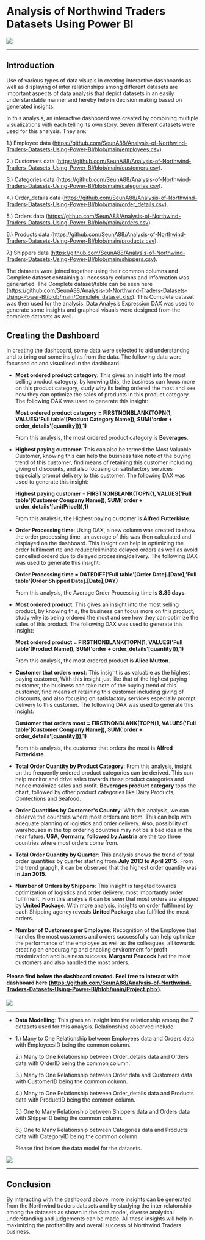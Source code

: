  # Analysis of Northwind Traders Datasets Using Power BI

![](logo.png)

---

## Introduction

Use of various types of data visuals in creating interactive dashboards as well as displaying of inter relationships among different datasets are important aspects of data analysis that depict datasets in an easily understandable manner and hereby help in decision making based on generated insights.

In this analysis, an interactive dashboard was created by combining multiple visualizations with each telling its own story. Seven different datasets were used for this analysis. They are:

1.) Employee data (https://github.com/SeunA88/Analysis-of-Northwind-Traders-Datasets-Using-Power-BI/blob/main/employees.csv).

2.) Customers data (https://github.com/SeunA88/Analysis-of-Northwind-Traders-Datasets-Using-Power-BI/blob/main/customers.csv).

3.) Categories data (https://github.com/SeunA88/Analysis-of-Northwind-Traders-Datasets-Using-Power-BI/blob/main/categories.csv).

4.) Order_details data (https://github.com/SeunA88/Analysis-of-Northwind-Traders-Datasets-Using-Power-BI/blob/main/order_details.csv).

5.) Orders data (https://github.com/SeunA88/Analysis-of-Northwind-Traders-Datasets-Using-Power-BI/blob/main/orders.csv).

6.) Products data (https://github.com/SeunA88/Analysis-of-Northwind-Traders-Datasets-Using-Power-BI/blob/main/products.csv).

7.) Shippers data (https://github.com/SeunA88/Analysis-of-Northwind-Traders-Datasets-Using-Power-BI/blob/main/shippers.csv).

The datasets were joined together using their common columns and Complete dataset containing all necessary columns and information was generarted. The Complete dataset/table can be seen here (https://github.com/SeunA88/Analysis-of-Northwind-Traders-Datasets-Using-Power-BI/blob/main/Complete_dataset.xlsx).  This Complete dataset was then used for the analysis. Data Analysis Expression DAX was used to generate some insights and graphcal visuals were designed from the complete datasets as well.


## Creating the Dashboard

In creating the dashboard, some data were selected to aid understandng and to bring out some insights from the data. The following data were focussed on and visualised in the dashboard. 

- **Most ordered product category**: This gives an insight into the most selling product category, by knowing this, the business can focus more on this product category, study why its being ordered the most and see how they can optimize the sales of products in this product category. The following DAX was used to generate this insight:

   **Most ordered product category = FIRSTNONBLANK(TOPN(1, VALUES('Full table'[Product Category Name]), SUM('order + order_details'[quantity])),1)**
  
   From this analysis, the most ordered product category is **Beverages**. 
  
- **Highest paying customer**: This can also be termed the Most Valuable Customer, knowing this can help the business take note of the buying trend of this customer, find means of retaining this customer including giving of discounts, and also focusing on satisfactory services especially prompt delivery to this customer. The following DAX was used to generate this insight:

   **Highest paying customer = FIRSTNONBLANK(TOPN(1, VALUES('Full table'[Customer Company Name]), SUM('order + order_details'[unitPrice])),1)**

  From this analysis, the Highest paying customer is **Alfred Futterkiste**. 
  
- **Order Processing time**: Using DAX, a new column was created to show the order processing time, an average of this was then calculated and displayed on the dashboard. This insight can help in optimizing the order fulfilment rte and reduce/eliminate delayed orders as well as avoid cancelled orderd due to delayed processing/delivery. The following DAX was used to generate this insight:

  **Order Processing time = DATEDIFF('Full table'[Order Date].[Date],'Full table'[Order Shipped Date].[Date],DAY)**

  From this analysis, the Average Order Processing time is **8.35 days**. 

- **Most ordered product**: This gives an insight into the most selling product, by knowing this, the business can focus more on this product, study why its being ordered the most and see how they can optimize the sales of this product. The following DAX was used to generate this insight:

   **Most ordered product = FIRSTNONBLANK(TOPN(1, VALUES('Full table'[Product Name]), SUM('order + order_details'[quantity])),1)**

   From this analysis, the most ordered product is **Alice Mutton**.
  
- **Customer that orders most**: This insight is as valuable as the highest paying customer, With this insight just like that of the highest paying customer, the business can take note of the buying trend of this customer, find means of retaining this customer including giving of discounts, and also focusing on satisfactory services especially prompt delivery to this customer. The following DAX was used to generate this insight:
  
    **Customer that orders most = FIRSTNONBLANK(TOPN(1, VALUES('Full table'[Customer Company Name]), SUM('order + order_details'[quantity])),1)**

     From this analysis, the customer that orders the most is **Alfred Futterkiste**.
  
- **Total Order Quantity by Product Category**: From this analysis, insight on the frequently ordered product categories can be derived. This can help monitor and drive sales towards these product categories and hence maximize sales and profit. **Beverages product category** tops the chart, followed by other product categories like Dairy Products, Confections and Seafood.
  
- **Order Quantities by Customer's Country**: With this analysis, we can observe the countries where most orders are from. This can help with adequate planning of logistics and order delivery. Also, possibility of warehouses in the top ordering countries may not be a bad idea in the near future. **USA, Germany, followed by Austria** are the top three countries where most orders come from.
  
- **Total Order Quantity by Quarter**: This analysis shows the trend of total order quantities by quarter starting from **July 2013 to April 2015**. From the trend grapgh, it can be observed that the highest order quantity was in **Jan 2015**.

- **Number of Orders by Shippers**: This insight is targeted towards optimization of logistics and order delivery, most importantly order fulfilment. From this analysis it can be seen that most orders are shipped by **United Package**. With more analysis, insights on order fulfilment by each Shipping agency reveals **United Package** also fulfilled the most orders.
  
- **Number of Customers per Employee**: Recognition of the Employee that handles the most customers and orders successfully can help optimize the performance of the employee as well as the colleagues, all towards creating an encouraging and enabling environment for profit maximization and business success. **Margaret Peacock** had the most customers and also handled the most orders.


#### Please find below the dashboard created. Feel free to interact with dashboard here (https://github.com/SeunA88/Analysis-of-Northwind-Traders-Datasets-Using-Power-BI/blob/main/Project.pbix).

![](Dashboard.png)

----

- **Data Modelling**: This gives an insight into the relationship among the 7 datasets used for this analysis. Relationships observed include:
- 
  1.)  Many to One Relationship between Employees data and Orders data with EmployeesID being the common column.
  
  2.)  Many to One Relationship between Order_details data and Orders data with OrderID being the common column.
  
  3.)  Many to One Relationship between Order data and Customers data with CustomerID being the common column.
  
  4.)  Many to One Relationship between Order_details data and Products data with ProductID being the common column.
  
  5.)  One to Many Relationship between Shippers data and Orders data with ShipperID being the common column.
  
  6.)  One to Many Relationship between Categories data and Products data with CategoryID being the common column.

  Please find below the data model for the datasets.
  
![](project_dashboard.png)

---

## Conclusion
By interacting with the dashboard above, more insights can be generated from the Northwind traders datasets and by studying the inter relatonship among the datasets as shown in the data model, diverse analytical understanding and judgements can be made. All these insights will help in maximizing the profitability and overall success of Northwind Traders business.
